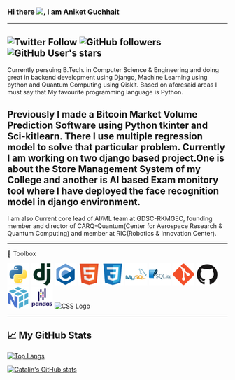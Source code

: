 ### Hi there <img src="https://raw.githubusercontent.com/MartinHeinz/MartinHeinz/master/wave.gif" width="30px">, I am Aniket Guchhait
---
## <img alt="Twitter Follow" src="https://img.shields.io/twitter/follow/CseAniket?style=social"> <img alt="GitHub followers" src="https://img.shields.io/github/followers/aniketrox?style=social">  <img alt="GitHub User's stars" src="https://img.shields.io/github/stars/aniketrox?style=social">


Currently persuing B.Tech. in Computer Science & Engineering and doing great in backend development using Django, Machine Learning using python and Quantum Computing using Qiskit.
Based on aforesaid areas I must say that My favourite programming language is Python.

Previously I made a Bitcoin Market Volume Prediction Software using Python tkinter and Sci-kitlearn. There I use multiple regression model to solve that particular problem.
Currently I am working on two django based project.One is about the Store Management System of my College and another is AI based Exam monitory tool where I have deployed the face recognition model in django environment.
--
I am also Current core lead of AI/ML team at GDSC-RKMGEC, founding member and director of CARQ-Quantum(Center for Aerospace Research & Quantum Computing) and member at RIC(Robotics & Innovation Center).

---

🧰 Toolbox

<img src="https://github.com/devicons/devicon/blob/master/icons/python/python-original.svg" alt="JavaScript Logo" width="50" height="50"/> <img src="https://github.com/devicons/devicon/blob/master/icons/django/django-plain.svg" alt="CSS Logo" width="50" height="50"/>
<img src="https://github.com/devicons/devicon/blob/master/icons/c/c-original.svg" alt="CSS Logo" width="50" height="50"/>
<img src="https://github.com/devicons/devicon/blob/master/icons/html5/html5-original.svg" alt="CSS Logo" width="50" height="50"/>
<img src="https://github.com/devicons/devicon/blob/master/icons/css3/css3-original.svg" alt="CSS Logo" width="50" height="50"/>
<img src="https://github.com/devicons/devicon/blob/master/icons/mysql/mysql-original-wordmark.svg" alt="CSS Logo" width="50" height="50"/>
<img src="https://github.com/devicons/devicon/blob/master/icons/sqlite/sqlite-original-wordmark.svg" alt="CSS Logo" width="50" height="50"/>
<img src="https://github.com/devicons/devicon/blob/master/icons/git/git-original.svg" alt="CSS Logo" width="50" height="50"/>
<img src="https://github.com/devicons/devicon/blob/master/icons/github/github-original.svg" alt="CSS Logo" width="50" height="50"/>
<img src="https://github.com/devicons/devicon/blob/master/icons/numpy/numpy-original.svg" alt="CSS Logo" width="50" height="50"/>
<img src="https://github.com/devicons/devicon/blob/master/icons/pandas/pandas-original-wordmark.svg" alt="CSS Logo" width="50" height="50"/>
<img src="https://upload.wikimedia.org/wikipedia/commons/0/05/Scikit_learn_logo_small.svg" alt="CSS Logo" width="50" height="50"/>


---

## &#x1f4c8; My GitHub Stats

[![Top Langs](https://github-readme-stats.vercel.app/api/top-langs/?username=aniketrox&hide=html&theme=radical)](https://github.com/anuraghazra/github-readme-stats)

[![Catalin's GitHub stats](https://github-readme-stats.vercel.app/api?username=aniketrox&theme=radical)](https://github.com/anuraghazra/github-readme-stats)

